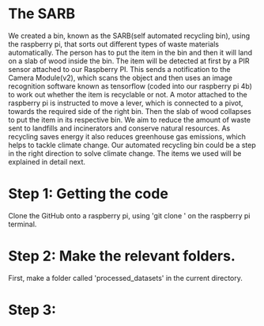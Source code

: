 # The SARB
We created a bin, known as the SARB(self automated recycling bin), using the raspberry pi, that sorts out different types of waste materials automatically. The person has to put the item in the bin and then it will land on a slab of wood inside the bin. The item will be detected at first by a PIR sensor attached to our Raspberry PI. This sends a notification to the Camera Module(v2), which scans the object and then uses an image recognition software known as tensorflow (coded into our raspberry pi 4b) to work out whether the item is recyclable or not. A motor attached to the raspberry pi is instructed to move a lever, which is connected to a pivot, towards the required side of the right bin. Then the slab of wood collapses to put the item in its respective bin. We aim to reduce the amount of waste sent to landfills and incinerators and conserve natural resources. As recycling saves energy it also reduces greenhouse gas emissions, which helps to tackle climate change. Our automated recycling bin could be a step in the right direction to solve climate change. The items we used will be explained in detail next. 

# Step 1: Getting the code
Clone the GitHub onto a raspberry pi, using 'git clone ' on the raspberry pi terminal. 

# Step 2: Make the relevant folders.
First, make a folder called 'processed_datasets' in the current directory.

# Step 3:
